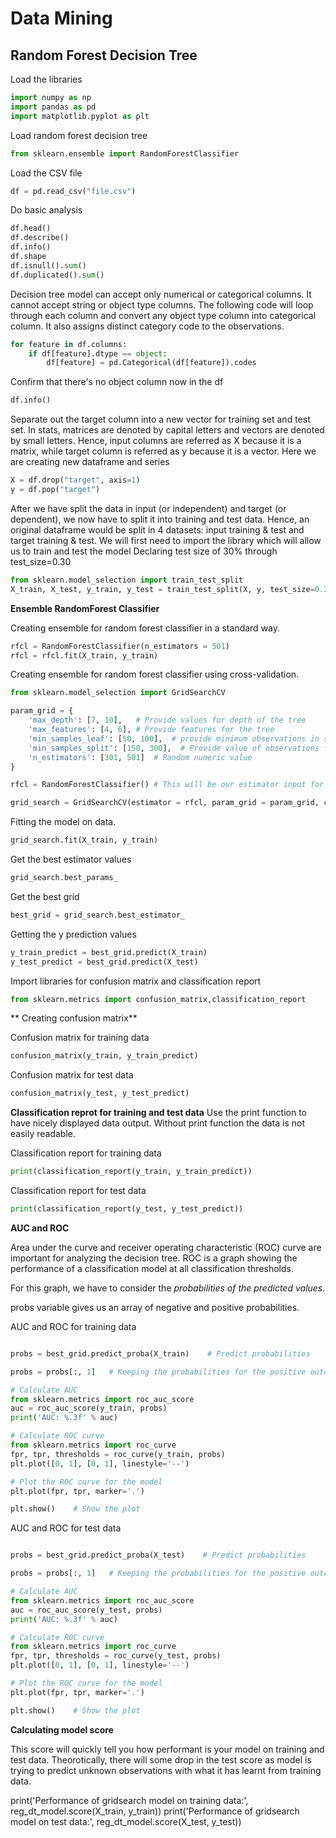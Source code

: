 # Data Mining

## Random Forest Decision Tree

Load the libraries

```python
import numpy as np
import pandas as pd
import matplotlib.pyplot as plt
```

Load random forest decision tree

```python
from sklearn.ensemble import RandomForestClassifier
```

Load the CSV file

```python
df = pd.read_csv("file.csv")
```

Do basic analysis

```python
df.head()
df.describe() 
df.info()
df.shape
df.isnull().sum()
df.duplicated().sum()
```

Decision tree model can accept only numerical or categorical columns. It cannot accept string or object type columns. The following code will loop through each column and convert any object type column into categorical column. It also assigns distinct category code to the observations.

```python
for feature in df.columns:
    if df[feature].dtype == object:
        df[feature] = pd.Categorical(df[feature]).codes
```

Confirm that there's no object column now in the df

```python
df.info()
```

Separate out the target column into a new vector for training set and test set. In stats, matrices are denoted by capital letters and vectors are denoted by small letters. Hence, input columns are referred as X because it is a matrix, while target column is referred as y because it is a vector. Here we are creating new dataframe and series

```python
X = df.drop("target", axis=1)
y = df.pop("target")
```

After we have split the data in input (or independent) and target (or dependent), we now have to split it into training and test data. Hence, an original dataframe would be split in 4 datasets: input training & test and target training & test. We will first need to import the library which will allow us to train and test the model Declaring test size of 30% through test_size=0.30

```python
from sklearn.model_selection import train_test_split
X_train, X_test, y_train, y_test = train_test_split(X, y, test_size=0.30, random_state=123)
```

**Ensemble RandomForest Classifier**

Creating ensemble for random forest classifier in a standard way.

```python
rfcl = RandomForestClassifier(n_estimators = 501)
rfcl = rfcl.fit(X_train, y_train)
```

Creating ensemble for random forest classifier using cross-validation.

```python
from sklearn.model_selection import GridSearchCV

param_grid = {
    'max_depth': [7, 10],   # Provide values for depth of the tree
    'max_features': [4, 6], # Provide features for the tree
    'min_samples_leaf': [50, 100],  # provide minimum observations in sample leaf
    'min_samples_split': [150, 300],  # Provide value of observations for splitting leaf
    'n_estimators': [301, 501]  # Random numeric value
}

rfcl = RandomForestClassifier() # This will be our estimator input for grid_search

grid_search = GridSearchCV(estimator = rfcl, param_grid = param_grid, cv = 3) # CV = cross-validation. Here in case we will be doing three set of validations
```

Fitting the model on data.

```python
grid_search.fit(X_train, y_train)
```

Get the best estimator values

```python
grid_search.best_params_
```

Get the best grid

```python
best_grid = grid_search.best_estimator_
```

Getting the y prediction values

```python
y_train_predict = best_grid.predict(X_train)
y_test_predict = best_grid.predict(X_test)
```

Import libraries for confusion matrix and classification report

```python
from sklearn.metrics import confusion_matrix,classification_report
```

** Creating confusion matrix**

Confusion matrix for training data

```python
confusion_matrix(y_train, y_train_predict)
```

Confusion matrix for test data

```python
confusion_matrix(y_test, y_test_predict)
```

**Classification reprot for training and test data**
Use the print function to have nicely displayed data output. Without print function the data is not easily readable.

Classification report for training data

```python
print(classification_report(y_train, y_train_predict))
```

Classification report for test data

```python
print(classification_report(y_test, y_test_predict))
```

**AUC and ROC**

Area under the curve and receiver operating characteristic (ROC) curve are important for analyzing the decision tree. ROC is a graph showing the performance of a classification model at all classification thresholds.

For this graph, we have to consider the _probabilities of the predicted values_.

probs variable gives us an array of negative and positive probabilities.

AUC and ROC for training data

```python

probs = best_grid.predict_proba(X_train)    # Predict probabilities

probs = probs[:, 1]   # Keeping the probabilities for the positive outcome only

# Calculate AUC
from sklearn.metrics import roc_auc_score
auc = roc_auc_score(y_train, probs)
print('AUC: %.3f' % auc)

# Calculate ROC curve
from sklearn.metrics import roc_curve
fpr, tpr, thresholds = roc_curve(y_train, probs)
plt.plot([0, 1], [0, 1], linestyle='--')

# Plot the ROC curve for the model
plt.plot(fpr, tpr, marker='.')

plt.show()    # Show the plot
```

AUC and ROC for test data

```python

probs = best_grid.predict_proba(X_test)    # Predict probabilities

probs = probs[:, 1]   # Keeping the probabilities for the positive outcome only

# Calculate AUC
from sklearn.metrics import roc_auc_score
auc = roc_auc_score(y_test, probs)
print('AUC: %.3f' % auc)

# Calculate ROC curve
from sklearn.metrics import roc_curve
fpr, tpr, thresholds = roc_curve(y_test, probs)
plt.plot([0, 1], [0, 1], linestyle='--')

# Plot the ROC curve for the model
plt.plot(fpr, tpr, marker='.')

plt.show()    # Show the plot
```

**Calculating model score**

This score will quickly tell you how performant is your model on training and test data. Theorotically, there will some drop in the test score as model is trying to predict unknown observations with what it has learnt from training data.

print('Performance of gridsearch model on training data:', reg_dt_model.score(X_train, y_train))
print('Performance of gridsearch model on test data:', reg_dt_model.score(X_test, y_test))

